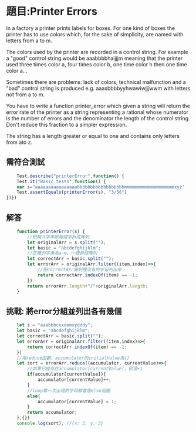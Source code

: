 # 題目:Printer Errors
In a factory a printer prints labels for boxes. For one kind of boxes the printer has to use colors which, for the sake of simplicity, are named with letters from a to m.

The colors used by the printer are recorded in a control string. For example a "good" control string would be aaabbbbhaijjjm meaning that the printer used three times color a, four times color b, one time color h then one time color a...

Sometimes there are problems: lack of colors, technical malfunction and a "bad" control string is produced e.g. aaaxbbbbyyhwawiwjjjwwm with letters not from a to m.

You have to write a function printer_error which given a string will return the error rate of the printer as a string representing a rational whose numerator is the number of errors and the denominator the length of the control string. Don't reduce this fraction to a simpler expression.

The string has a length greater or equal to one and contains only letters from ato z.
## 需符合測試
```JavaScript
    Test.describe("printerError",function() {
    Test.it("Basic tests",function() {   
    var s="aaaaaaaaaaaaaaaabbbbbbbbbbbbbbbbbbmmmmmmmmmmmmmmmmmmmxyz"
    Test.assertEquals(printerError(s), "3/56")
})})
```
## 解答
```JavaScript
    function printerError(s) {
        //把輸入字串按每個字拆成陣列
        let originalArr = s.split("");
        let basic = "abcdefghijklm";
        //正確的字串為a-m，一樣拆成陣列
        let correctArr = basic.split("");
        let errorArr = originalArr.filter((item,index)=>{
            //把correctArr陣列裡沒有的字母列出來
            return correctArr.indexOf(item) == -1;
        })
        return errorArr.length+"/"+originalArr.length;
    }
```
## 挑戰: 將error分組並列出各有幾個
```JavaScript
    let s = "aaabbbcxxdemxydddy";
    let basic = "abcdefghijklm";
    let correctArr = basic.split("");
    let errorArr = originalArr.filter((item,index)=>{
        return correctArr.indexOf(item) == -1;
    })
    //用reduce函數，accumulator的initialValue為{}
    let sort = errorArr.reduce((accumulator, currentValue)=>{
        //如果已經存在accumulator[currentValue]，則值+1
        if(accumulator[currentValue]){
            accumulator[currentValue]++;
        }
        //loop第一次出現的字母都會進else迴圈
        else{
            accumulator[currentValue] = 1;
        }
        return accumulator;
    },{})
    console.log(sort); //{x: 3, y: 3}
```
